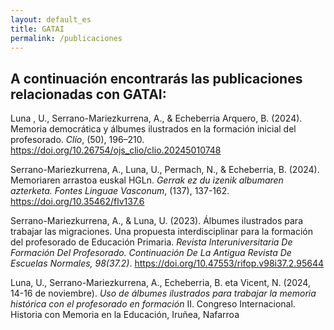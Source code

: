 ```yaml
---
layout: default_es
title: GATAI
permalink: /publicaciones
---
```


<h2 class="project-tagline"> A continuación encontrarás las publicaciones relacionadas con GATAI: </h2>

<div class="publications">

  <div class="publication">
    <p>
      Luna , U., Serrano-Mariezkurrena, A., & Echeberria Arquero, B. (2024). Memoria democrática y álbumes ilustrados en la formación inicial del profesorado. <i>Clío</i>, (50), 196–210.
      <a href="https://doi.org/10.26754/ojs_clio/clio.20245010748" target="_blank">https://doi.org/10.26754/ojs_clio/clio.20245010748</a>
    </p>
  </div>

  <div class="publication">
    <!--<img src="http://www.gatai.eus/assets/img/paper_fontes.jpg" alt="paper_fontes" class="publication-image">-->
    <p>
      Serrano-Mariezkurrena, A., Luna, U., Permach, N., & Echeberria, B. (2024). Memoriaren arrastoa euskal HGLn. <i>Gerrak ez du izenik albumaren azterketa. Fontes Linguae Vasconum</i>, (137), 137-162.
      <a href="https://doi.org/10.35462/flv137.6" target="_blank">https://doi.org/10.35462/flv137.6</a>
    </p>
  </div>

  <div class="publication">
    <p>
      Serrano-Mariezkurrena, A., & Luna, U. (2023). Álbumes ilustrados para trabajar las migraciones. Una propuesta interdisciplinar para la formación del profesorado de Educación Primaria.
      <i>Revista Interuniversitaria De Formación Del Profesorado. Continuación De La Antigua Revista De Escuelas Normales, 98(37.2)</i>.
      <a href="https://doi.org/10.47553/rifop.v98i37.2.95644" target="_blank">https://doi.org/10.47553/rifop.v98i37.2.95644</a>
    </p>
  </div>

 <div class="publication">
    <p>
      Luna, U., Serrano-Mariezkurrena, A., Echeberria, B. eta Vicent, N. (2024, 14-16 de noviembre).
      <i>Uso de álbumes ilustrados para trabajar la memoria histórica con el profesorado en formación</i>
     II. Congreso Internacional. Historia con Memoria en la Educación, Iruñea, Nafarroa
    </p>
  </div>

</div>


